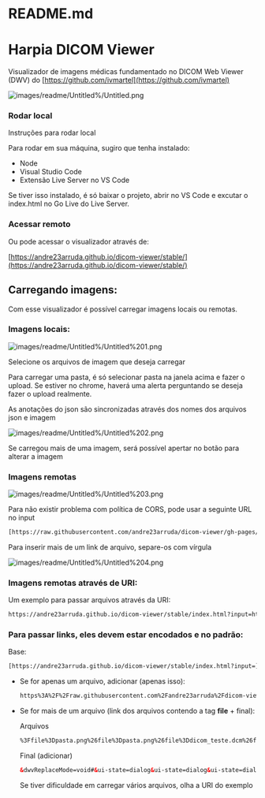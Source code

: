 # README.md

# Harpia DICOM Viewer

Visualizador de imagens médicas fundamentado no DICOM Web Viewer (DWV) do [https://github.com/ivmartel](https://github.com/ivmartel)

![images/readme/Untitled%/Untitled.png](images/readme/Untitled%/Untitled.png)

### Rodar local

Instruções para rodar local

Para rodar em sua máquina, sugiro que tenha instalado:

- Node
- Visual Studio Code
- Extensão Live Server no VS Code

Se tiver isso instalado, é só baixar o projeto, abrir no VS Code e excutar o index.html no Go Live do Live Server.

### Acessar remoto

Ou pode acessar o visualizador através de:

[https://andre23arruda.github.io/dicom-viewer/stable/](https://andre23arruda.github.io/dicom-viewer/stable/)

## Carregando imagens:

Com esse visualizador é possível carregar imagens locais ou remotas.

### Imagens locais:

![images/readme/Untitled%/Untitled%201.png](images/readme/Untitled%/Untitled%201.png)

Selecione os arquivos de imagem que deseja carregar

Para carregar uma pasta,  é só selecionar pasta na janela acima e fazer o upload. Se estiver no chrome, haverá uma alerta perguntando se deseja fazer o upload realmente.

As anotações do json são sincronizadas através dos nomes dos arquivos json e imagem

![images/readme/Untitled%/Untitled%202.png](images/readme/Untitled%/Untitled%202.png)

Se carregou mais de uma imagem, será possível apertar no botão para alterar a imagem

### Imagens remotas

![images/readme/Untitled%/Untitled%203.png](images/readme/Untitled%/Untitled%203.png)

Para não existir problema com política de CORS, pode usar a seguinte URL no input

```html
[https://raw.githubusercontent.com/andre23arruda/dicom-viewer/gh-pages/images/pasta.png](https://raw.githubusercontent.com/andre23arruda/dicom-viewer/gh-pages/images/pasta.png)  ,  [https://raw.githubusercontent.com/andre23arruda/dicom-viewer/gh-pages/images/](https://raw.githubusercontent.com/andre23arruda/dicom-viewer/gh-pages/images/pasta.png)dicom_teste.dcm,[https://raw.githubusercontent.com/andre23arruda/dicom-viewer/gh-pages/images/](https://raw.githubusercontent.com/andre23arruda/dicom-viewer/gh-pages/images/pasta.png)pasta_annotations.json
```

Para inserir mais de um link de arquivo, separe-os com vírgula

![images/readme/Untitled%/Untitled%204.png](images/readme/Untitled%/Untitled%204.png)

### Imagens remotas através de URI:

Um exemplo para passar arquivos através da URI:

```html
https://andre23arruda.github.io/dicom-viewer/stable/index.html?input=https%3A%2F%2Fraw.githubusercontent.com%2Fandre23arruda%2Fdicom-viewer%2Fgh-pages%2Fimages%2F%3Ffile%3Dpasta.png%26file%3Dpasta.png%26file%3Ddicom_teste.dcm%26file%3Dpasta_annotations.json&dwvReplaceMode=void#&ui-state=dialog&ui-state=dialog&ui-state=dialog&ui-state=dialog
```

### Para passar links, eles devem estar encodados e no padrão:

Base:

```html
[https://andre23arruda.github.io/dicom-viewer/stable/index.html?input=](https://andre23arruda.github.io/dicom-viewer/stable/index.html?input=)
```

- Se for apenas um arquivo, adicionar (apenas isso):

    ```html
    https%3A%2F%2Fraw.githubusercontent.com%2Fandre23arruda%2Fdicom-viewer%2Fgh-pages%2Fimages%2Fpasta.png
    ```

- Se for mais de um arquivo (link dos arquivos contendo a tag **file** + final):

    Arquivos

    ```html
    %3Ffile%3Dpasta.png%26file%3Dpasta.png%26file%3Ddicom_teste.dcm%26file%3Dpasta_annotations.json
    ```

    Final (adicionar)

    ```html
    &dwvReplaceMode=void#&ui-state=dialog&ui-state=dialog&ui-state=dialog&ui-state=dialog
    ```

    Se tiver dificuldade em carregar vários arquivos, olha a URI do exemplo